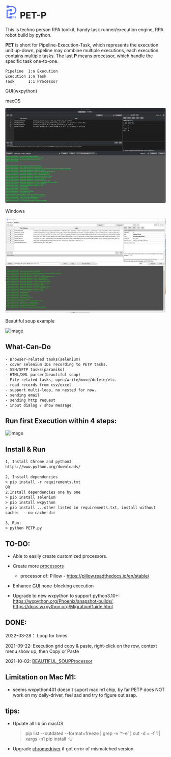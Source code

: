 # ![image](./image/petp_small.png) PET-P

This is techno person RPA toolkit, handy task runner/execution engine, RPA robot build by python.

**PET** is short for Pipeline-Execution-Task, which represents the execution unit up-down, pipeline may combine multiple
executions, each execution contains multiple tasks. The last **P** means processor, which handle the specific task
one-to-one.

    Pipeline  1:n Execution
    Execution 1:n Task
    Task      1:1 Processor

GUI(wxpython)

macOS

![image](https://raw.githubusercontent.com/lorisunjunbin/petp/master/image/PETP_overview.png)

Windows

![image](https://raw.githubusercontent.com/lorisunjunbin/petp/master/image/PETP_overview_windows.png)

Beautiful soup example

![image](https://raw.githubusercontent.com/lorisunjunbin/petp/master/image/Beautifulsoup.png)

## What-Can-Do

    - Browser-related tasks(selenium)
    - cover selenium IDE recording to PETP tasks.
    - SSH/SFTP tasks(paramiko)
    - HTML/XML parser(beautiful soup)
    - File-related tasks, open/write/move/delete/etc.
    - read records from csv/excel
    - support multi-loop, no nested for now.
    - sending email
    - sending http request
    - input dialog / show message

## Run first Execution within 4 steps:

![image](https://raw.githubusercontent.com/lorisunjunbin/petp/master/image/user_manual.jpg)

## Install & Run

    1, Install Chrome and python3
    https://www.python.org/downloads/

    2, Install dependencies
    > pip install -r requirements.txt
    OR 
    2,Install dependencies one by one 
    > pip install selenium
    > pip install wxpython
    > pip install ...other listed in requirements.txt, install without cache:  --no-cache-dir 

    3, Run: 
    > python PETP.py


## TO-DO:

- Able to easily create customized processors.
- Create more [processors](./core/processors)
  - processor of: Pillow - https://pillow.readthedocs.io/en/stable/
  
- Enhance [GUI](./mvp) none-blocking execution

- Upgrade to new wxpython to support python3.10+: https://wxpython.org/Phoenix/snapshot-builds/, https://docs.wxpython.org/MigrationGuide.html

## DONE:
2022-03-28： Loop for times

2021-09-22: Execution grid copy & paste, right-click on the row, context menu show up, then Copy or Paste

2021-10-02: [BEAUTIFUL_SOUPProcessor](./core/processors/BEAUTIFUL_SOUPProcessor.py) 

## Limitation on Mac M1:
  - seems wxpython401 doesn't suport mac m1 chip, by far PETP does NOT work on my daily-driver, feel sad and try to figure out asap.

## tips:

- Update all lib on macOS
  > pip list --outdated --format=freeze | grep -v '^\-e' | cut -d = -f 1 | xargs -n1 pip install -U
- Upgrade [chromedriver](https://chromedriver.chromium.org/downloads) if got error of mismatched version.
     

